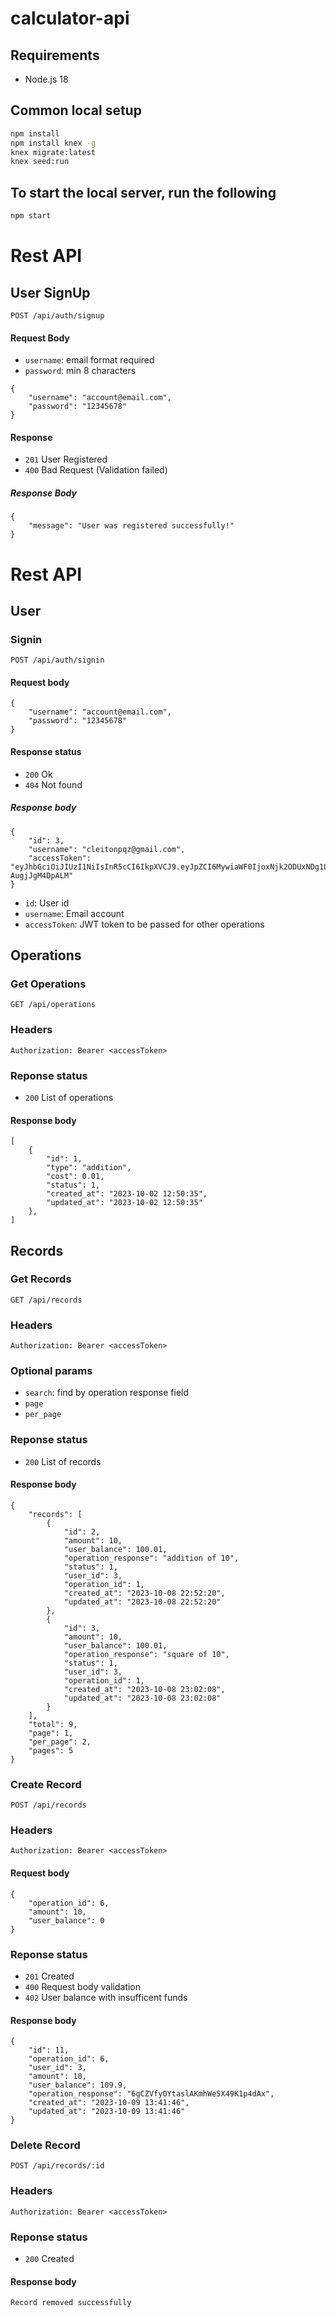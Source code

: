 # calculator-api

## Requirements

- Node.js 18

## Common local setup

```bash
npm install
npm install knex -g
knex migrate:latest
knex seed:run
```

## To start the local server, run the following

```bash
npm start
```

# Rest API

## User SignUp

`POST /api/auth/signup`

#### Request Body

- `username`: email format required
- `password`: min 8 characters

```
{
    "username": "account@email.com",
    "password": "12345678"
}
```

#### Response

- `201` User Registered
- `400` Bad Request (Validation failed)

##### Response Body

```
{
    "message": "User was registered successfully!"
}
```

# Rest API

## User

### Signin

`POST /api/auth/signin`

#### Request body

```
{
    "username": "account@email.com",
    "password": "12345678"
}
```

#### Response status

- `200` Ok
- `404` Not found

##### Response body

```
{
    "id": 3,
    "username": "cleitonpqz@gmail.com",
    "accessToken": "eyJhbGciOiJIUzI1NiIsInR5cCI6IkpXVCJ9.eyJpZCI6MywiaWF0IjoxNjk2ODUxNDg1LCJleHAiOjE2OTY5Mzc4ODV9._lWLPzF4rf62797yOvdTpMAmC25_6-AugjJgM4DpALM"
}
```

- `id`: User id
- `username`: Email account
- `accessToken`: JWT token to be passed for other operations

## Operations

### Get Operations

`GET /api/operations`

### Headers

```
Authorization: Bearer <accessToken>
```

### Reponse status

- `200` List of operations

#### Response body

```
[
    {
        "id": 1,
        "type": "addition",
        "cost": 0.01,
        "status": 1,
        "created_at": "2023-10-02 12:50:35",
        "updated_at": "2023-10-02 12:50:35"
    },
]
```

## Records

### Get Records

`GET /api/records`

### Headers

```
Authorization: Bearer <accessToken>
```

### Optional params

- `search`: find by operation response field
- `page`
- `per_page`

### Reponse status

- `200` List of records

#### Response body

```
{
    "records": [
        {
            "id": 2,
            "amount": 10,
            "user_balance": 100.01,
            "operation_response": "addition of 10",
            "status": 1,
            "user_id": 3,
            "operation_id": 1,
            "created_at": "2023-10-08 22:52:20",
            "updated_at": "2023-10-08 22:52:20"
        },
        {
            "id": 3,
            "amount": 10,
            "user_balance": 100.01,
            "operation_response": "square of 10",
            "status": 1,
            "user_id": 3,
            "operation_id": 1,
            "created_at": "2023-10-08 23:02:08",
            "updated_at": "2023-10-08 23:02:08"
        }
    ],
    "total": 9,
    "page": 1,
    "per_page": 2,
    "pages": 5
}
```

### Create Record

`POST /api/records`

### Headers

```
Authorization: Bearer <accessToken>
```

#### Request body

```
{
    "operation_id": 6,
    "amount": 10,
    "user_balance": 0
}
```

### Reponse status

- `201` Created
- `400` Request body validation
- `402` User balance with insufficent funds

#### Response body

```
{
    "id": 11,
    "operation_id": 6,
    "user_id": 3,
    "amount": 10,
    "user_balance": 109.9,
    "operation_response": "6gCZVfyOYtaslAKmhWe5X49K1p4dAx",
    "created_at": "2023-10-09 13:41:46",
    "updated_at": "2023-10-09 13:41:46"
}
```

### Delete Record

`POST /api/records/:id`

### Headers

```
Authorization: Bearer <accessToken>
```

### Reponse status

- `200` Created

#### Response body

```
Record removed successfully
```
